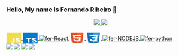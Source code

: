 
### Hello, My name is Fernando Ribeiro 👋

<!--
**ferswift/ferswift** is a ✨ _special_ ✨ repository because its `README.md` (this file) appears on your GitHub profile.

Here are some ideas to get you started:

- 🔭 I’m currently working on ...
- 🌱 I’m currently learning ...
- 👯 I’m looking to collaborate on ...
- 🤔 I’m looking for help with ...
- 💬 Ask me about ...
- 📫 How to reach me: ...
- 😄 Pronouns: ...
- ⚡ Fun fact: ...
-->
<div align="center">
  <a href="https://github.com/ferswift">
  <img height="150em" src="https://github-readme-stats.vercel.app/api?username=ferswift&show_icons=true&theme=dracula&include_all_commits=true&count_private=true"/>
  <img height="150em" src="https://github-readme-stats.vercel.app/api/top-langs/?username=ferswift&layout=compact&langs_count=7&theme=dracula"/>
</div>
<div style="display: inline_block"><br>
  <img align="center" alt="fer-Js" height="30" width="40" src="https://raw.githubusercontent.com/devicons/devicon/master/icons/javascript/javascript-plain.svg">
  <img align="center" alt="fer-Ts" height="30" width="40" src="https://raw.githubusercontent.com/devicons/devicon/master/icons/typescript/typescript-plain.svg">
  <img align="center" alt="fer-React" height="30" width="40" src="https://cdn.jsdelivr.net/gh/devicons/devicon/icons/react/react-original-wordmark.svg">
  <img align="center" alt="fer-HTML" height="30" width="40" src="https://raw.githubusercontent.com/devicons/devicon/master/icons/html5/html5-original.svg">
  <img align="center" alt="fer-CSS" height="30" width="40" src="https://raw.githubusercontent.com/devicons/devicon/master/icons/css3/css3-original.svg">
  <img align="center" alt="fer-NODEJS" height="30" width="40" src="https://cdn.jsdelivr.net/gh/devicons/devicon/icons/nodejs/nodejs-plain.svg">
  <img align="center" alt="fer-python" height="30" widht="40" src="https://cdn.jsdelivr.net/gh/devicons/devicon/icons/python/python-original.svg">
          
          
  
<div> 
  <a href="https://www.instagram.com/ferr2xx/?hl=pt-br" target="_blank"><img src="https://img.shields.io/badge/-Instagram-%23E4405F?style=for-the-badge&logo=instagram&logoColor=white" target="_blank"></a>
  <a href="Ferr#6568" target="_blank"><img src="https://img.shields.io/badge/Discord-7289DA?style=for-the-badge&logo=discord&logoColor=white" target="_blank"></a> 
  <a href = "mailto:nandofhen@gmail.com"><img src="https://img.shields.io/badge/-Gmail-%23333?style=for-the-badge&logo=gmail&logoColor=white" target="_blank"></a>
  <a href="https://www.linkedin.com/feed/?trk=sem-ga_campid%3D12619604102_asid%3D122510713320_crid%3D509739556283_kw%3Dlinkedin_d%3Dc_tid%3Dkwd-285981853_n%3Dg_mt%3Dp_geo%3D1001533_slid%3D" target="_blank"><img src="https://img.shields.io/badge/-LinkedIn-%230077B5?style=for-the-badge&logo=linkedin&logoColor=white" target="_blank"></a> 
</div>
